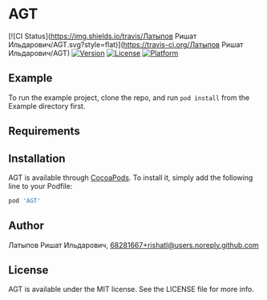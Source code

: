 # AGT

[![CI Status](https://img.shields.io/travis/Латыпов Ришат Ильдарович/AGT.svg?style=flat)](https://travis-ci.org/Латыпов Ришат Ильдарович/AGT)
[![Version](https://img.shields.io/cocoapods/v/AGT.svg?style=flat)](https://cocoapods.org/pods/AGT)
[![License](https://img.shields.io/cocoapods/l/AGT.svg?style=flat)](https://cocoapods.org/pods/AGT)
[![Platform](https://img.shields.io/cocoapods/p/AGT.svg?style=flat)](https://cocoapods.org/pods/AGT)

## Example

To run the example project, clone the repo, and run `pod install` from the Example directory first.

## Requirements

## Installation

AGT is available through [CocoaPods](https://cocoapods.org). To install
it, simply add the following line to your Podfile:

```ruby
pod 'AGT'
```

## Author

Латыпов Ришат Ильдарович, 68281667+rishatl@users.noreply.github.com

## License

AGT is available under the MIT license. See the LICENSE file for more info.
